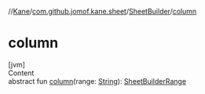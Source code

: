 //[Kane](../../index.md)/[com.github.jomof.kane.sheet](../index.md)/[SheetBuilder](index.md)/[column](column.md)



# column  
[jvm]  
Content  
abstract fun [column](column.md)(range: [String](https://kotlinlang.org/api/latest/jvm/stdlib/kotlin/-string/index.html)): [SheetBuilderRange](../-sheet-builder-range/index.md)  




